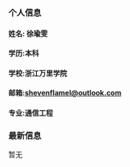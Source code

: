 ### 个人信息
#### 姓名: 徐瑜雯
#### 学历:本科
#### 学校:浙江万里学院
#### 邮箱:shevenflamel@outlook.com
#### 专业:通信工程
### 最新信息
  暂无
